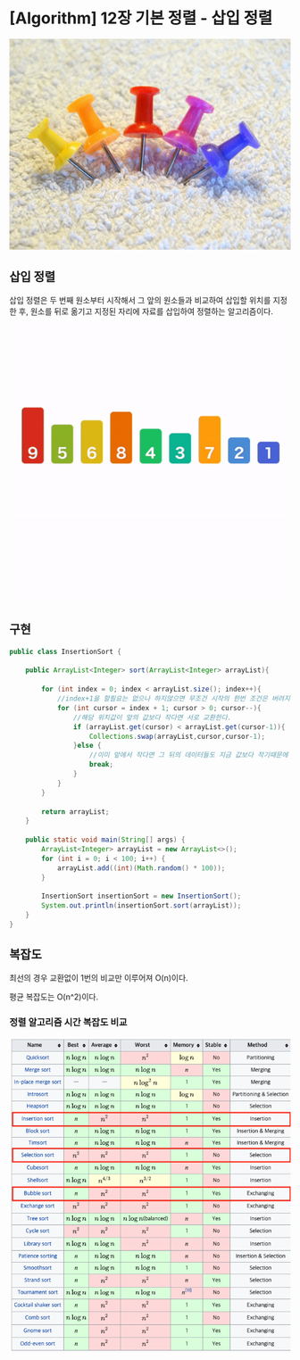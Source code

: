 # [Algorithm] 12장 기본 정렬 - 삽입 정렬

![algorithms12_image1.jpg](/img/algorithms12_image1.jpg?raw=true)

## 삽입 정렬

삽입 정렬은 두 번째 원소부터 시작해서 그 앞의 원소들과 비교하여 삽입할 위치를 지정한 후, 원소를 뒤로 옮기고 지정된 자리에 자료를 삽입하여 정렬하는 알고리즘이다.

![algorithms12_image2.gif](/img/algorithms12_image2.gif?raw=true)

## 구현

```java
public class InsertionSort {

    public ArrayList<Integer> sort(ArrayList<Integer> arrayList){

        for (int index = 0; index < arrayList.size(); index++){
            //index+1을 할필요는 없으나 하지않으면 무조건 시작의 한번 조건은 버려지기때문에 +1을 하여 하나의 조건도 버리지 않는다.
            for (int cursor = index + 1; cursor > 0; cursor--){
                //해당 위치값이 앞의 값보다 작다면 서로 교환한다.
                if (arrayList.get(cursor) < arrayList.get(cursor-1)){
                    Collections.swap(arrayList,cursor,cursor-1);
                }else {
                    //이미 앞에서 작다면 그 뒤의 데이터들도 지금 값보다 작기때문에 비교할 필요가 없다.
                    break;
                }
            }
        }

        return arrayList;
    }

    public static void main(String[] args) {
        ArrayList<Integer> arrayList = new ArrayList<>();
        for (int i = 0; i < 100; i++) {
            arrayList.add((int)(Math.random() * 100));
        }

        InsertionSort insertionSort = new InsertionSort();
        System.out.println(insertionSort.sort(arrayList));
    }
}
```

## 복잡도

최선의 경우 교환없이 1번의 비교만 이루어져 O(n)이다.

평균 복잡도는 O(n^2)이다.

### 정렬 알고리즘 시간 복잡도 비교

![algorithms12_image3.png](/img/algorithms12_image3.png?raw=true)
